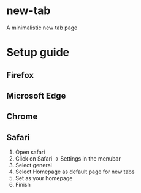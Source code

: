 # new-tab
A minimalistic new tab page

# Setup guide
## Firefox

## Microsoft Edge

## Chrome

## Safari
1. Open safari
1. Click on Safari -> Settings in the menubar
1. Select general
1. Select Homepage as default page for new tabs
1. Set <INSERT URL HERE> as your homepage
1. Finish